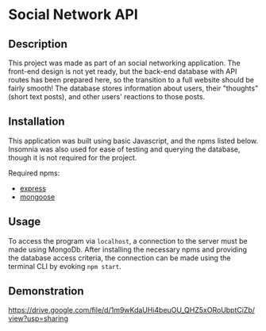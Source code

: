 # Social Network API

## Description
This project was made as part of an social networking application. The front-end design is not yet ready, but the back-end database with API routes has been prepared here, so the transition to a full website should be fairly smooth! The database stores information about users, their "thoughts" (short text posts), and other users' reactions to those posts.

## Installation
This application was built using basic Javascript, and the npms listed below. Insomnia was also used for ease of testing and querying the database, though it is not required for the project.

Required npms:
- [express](https://www.npmjs.com/package/express)
- [mongoose](https://www.npmjs.com/package/mongoose)

## Usage
To access the program via `localhost`, a connection to the server must be made using MongoDb. After installing the necessary npms and providing the database access criteria, the connection can be made using the terminal CLI by evoking `npm start`.

## Demonstration
https://drive.google.com/file/d/1m9wKdaUHi4beuOU_QHZ5xORoUbptCiZb/view?usp=sharing
